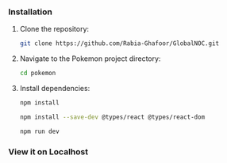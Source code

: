 ### Installation

1. Clone the repository:

    ```bash
    git clone https://github.com/Rabia-Ghafoor/GlobalNOC.git
    ```

2. Navigate to the Pokemon project directory:

    ```bash
    cd pokemon
    ```

3. Install dependencies:

    ```bash
    npm install
    ```

    ```bash
    npm install --save-dev @types/react @types/react-dom 
    ```
     ```bash
    npm run dev
    ```
    

### View it on Localhost
